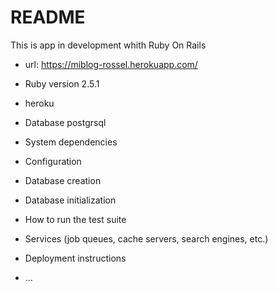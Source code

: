 # README

This is app in development whith Ruby On Rails

* url: https://miblog-rossel.herokuapp.com/

* Ruby version 2.5.1

* heroku

* Database postgrsql

* System dependencies

* Configuration

* Database creation

* Database initialization

* How to run the test suite

* Services (job queues, cache servers, search engines, etc.)

* Deployment instructions

* ...
